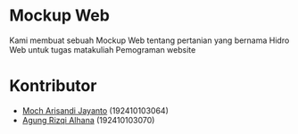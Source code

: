 Mockup Web
===========
Kami membuat sebuah Mockup Web tentang pertanian yang bernama Hidro Web untuk tugas matakuliah Pemograman website


Kontributor
===========
* [Moch Arisandi Jayanto](https://github.com/MochArisandiJayanto) (192410103064)
* [Agung Rizqi Alhana](https://github.com/agung-bit)	(192410103070)